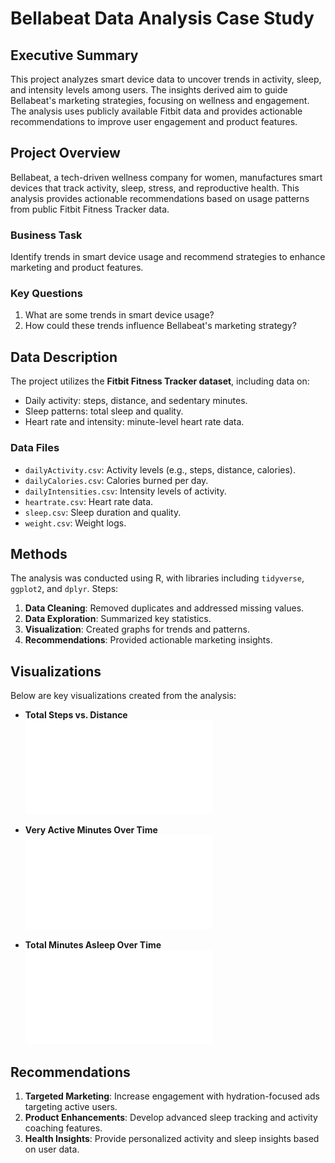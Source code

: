 # Bellabeat Data Analysis Case Study

## Executive Summary
This project analyzes smart device data to uncover trends in activity, sleep, and intensity levels among users. The insights derived aim to guide Bellabeat's marketing strategies, focusing on wellness and engagement. The analysis uses publicly available Fitbit data and provides actionable recommendations to improve user engagement and product features.

## Project Overview
Bellabeat, a tech-driven wellness company for women, manufactures smart devices that track activity, sleep, stress, and reproductive health. This analysis provides actionable recommendations based on usage patterns from public Fitbit Fitness Tracker data.

### Business Task
Identify trends in smart device usage and recommend strategies to enhance marketing and product features.

### Key Questions
1. What are some trends in smart device usage?
2. How could these trends influence Bellabeat's marketing strategy?

## Data Description
The project utilizes the **Fitbit Fitness Tracker dataset**, including data on:
- Daily activity: steps, distance, and sedentary minutes.
- Sleep patterns: total sleep and quality.
- Heart rate and intensity: minute-level heart rate data.

### Data Files
- `dailyActivity.csv`: Activity levels (e.g., steps, distance, calories).
- `dailyCalories.csv`: Calories burned per day.
- `dailyIntensities.csv`: Intensity levels of activity.
- `heartrate.csv`: Heart rate data.
- `sleep.csv`: Sleep duration and quality.
- `weight.csv`: Weight logs.

## Methods
The analysis was conducted using R, with libraries including `tidyverse`, `ggplot2`, and `dplyr`. Steps:
1. **Data Cleaning**: Removed duplicates and addressed missing values.
2. **Data Exploration**: Summarized key statistics.
3. **Visualization**: Created graphs for trends and patterns.
4. **Recommendations**: Provided actionable marketing insights.

## Visualizations
Below are key visualizations created from the analysis:
- **Total Steps vs. Distance**  
  ![Total Steps vs Distance](visualizations/TotalSteps_vs_TotalDistance.pdf)
  
- **Very Active Minutes Over Time**  
  ![Very Active Minutes](visualizations/VeryActiveMinutes_OverTime.pdf)
  
- **Total Minutes Asleep Over Time**  
  ![Minutes Asleep](visualizations/TotalMinutesAsleep_OverTime.pdf)

## Recommendations
1. **Targeted Marketing**: Increase engagement with hydration-focused ads targeting active users.
2. **Product Enhancements**: Develop advanced sleep tracking and activity coaching features.
3. **Health Insights**: Provide personalized activity and sleep insights based on user data.
